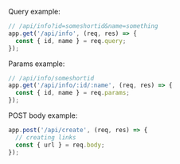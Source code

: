 Query example:

```js
// /api/info?id=someshortid&name=something
app.get('/api/info', (req, res) => {
  const { id, name } = req.query;
});
```

Params example:

```js
// /api/info/someshortid
app.get('/api/info/:id/:name', (req, res) => {
  const { id, name } = req.params;
});
```

POST body example:

```js
app.post('/api/create', (req, res) => {
  // creating links
  const { url } = req.body;
});
```

